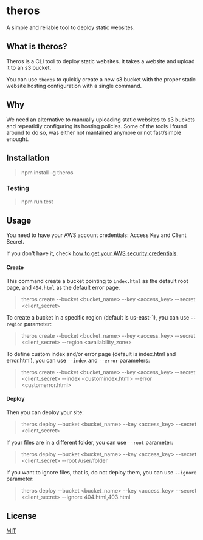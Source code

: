 # theros

A simple and reliable tool to deploy static websites.


## What is theros?

Theros is a CLI tool to deploy static websites. It takes a website and upload it to an s3 bucket.

You can use `theros` to quickly create a new s3 bucket with the proper static website hosting configuration with a single command.

## Why

We need an alternative to manually uploading static websites to s3 buckets and repeatidly configuring its hosting policies. 
Some of the tools I found around to do so, was either not mantained anymore or not fast/simple enought.


## Installation


> npm install -g theros

### Testing

> npm run test

## Usage

You need to have your AWS account credentials: Access Key and Client Secret. 

If you don't have it, check [how to get your AWS security credentials](https://aws.amazon.com/pt/blogs/security/wheres-my-secret-access-key/).

#### Create

This command create a bucket pointing to `index.html` as the default root page, and `404.html` as the default error page.

> theros create --bucket <bucket_name> --key <access_key> --secret <client_secret>
  
To create a bucket in a specific region (default is us-east-1), you can use `--region` parameter:

> theros create --bucket <bucket_name> --key <access_key> --secret <client_secret> --region <availability_zone>
  
To define custom index and/or error page (default is index.html and error.html), you can use `--index` and `--error` parameters:

> theros create --bucket <bucket_name> --key <access_key> --secret <client_secret> --index <customindex.html> --error <customerror.html>


#### Deploy

Then you can deploy your site:

> theros deploy --bucket <bucket_name> --key <access_key> --secret <client_secret>
  
  If your files are in a different folder, you can use `--root` parameter:
  
> theros deploy --bucket <bucket_name> --key <access_key> --secret <client_secret> --root /user/folder
  
  If you want to ignore files, that is, do not deploy them, you can use `--ignore` parameter:
  
> theros deploy --bucket <bucket_name> --key <access_key> --secret <client_secret> --ignore 404.html,403.html
  
  
  ## License
  
  [MIT](https://github.com/andreybleme/theros/blob/master/LICENSE.md)
  
